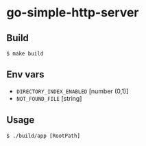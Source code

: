 # go-simple-http-server

## Build
```shell
$ make build
```

## Env vars
- `DIRECTORY_INDEX_ENABLED` [number (0,1)]
- `NOT_FOUND_FILE` [string]

## Usage
```shell
$ ./build/app [RootPath]
```
